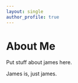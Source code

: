 ```yaml
---
layout: single
author_profile: true
---
```


# About Me

Put stuff about james here.

James is, just james.